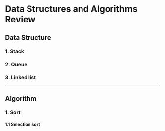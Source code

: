 # Data Structures and Algorithms Review

## Data Structure

### 1. Stack

### 2. Queue

### 3. Linked list

---

## Algorithm

### 1. Sort

#### 1.1 Selection sort